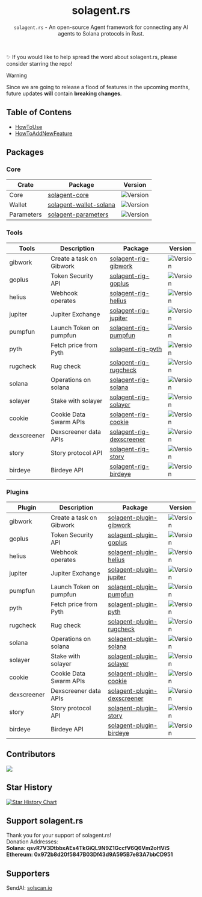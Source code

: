 <div align="center">

# solagent.rs   
`solagent.rs` - An open-source Agent framework for connecting any AI agents to Solana protocols in Rust. 
</div>

</br>

✨ If you would like to help spread the word about solagent.rs, please consider starring the repo!

> [!WARNING]
> Since we are going to release a flood of features in the upcoming months, future updates **will** contain **breaking changes**.


## Table of Contens
* [HowToUse](./docs/how-to-usage.md)
* [HowToAddNewFeature](./docs/hot-to-add-feature.md)


## Packages
### Core
| Crate | Package | Version | 
| --- | --- | --- |
| Core | [solagent-core](https://crates.io/crates/solagent-core) | ![Version](https://img.shields.io/crates/v/solagent-core) |
| Wallet | [solagent-wallet-solana](https://crates.io/crates/solagent-wallet-solana) | ![Version](https://img.shields.io/crates/v/solagent-wallet-solana) |
| Parameters | [solagent-parameters](https://crates.io/crates/solagent-parameters) | ![Version](https://img.shields.io/crates/v/solagent-parameters) |

### Tools
| Tools | Description | Package | Version |
| --- | --- | --- | --- | 
| gibwork | Create a task on Gibwork | [solagent-rig-gibwork](https://crates.io/crates/solagent-rig-gibwork) | ![Version](https://img.shields.io/crates/v/solagent-rig-gibwork) |
| goplus | Token Security API | [solagent-rig-goplus](https://crates.io/crates/solagent-rig-goplus) | ![Version](https://img.shields.io/crates/v/solagent-rig-goplus) |
| helius | Webhook operates  | [solagent-rig-helius](https://crates.io/crates/solagent-rig-helius) | ![Version](https://img.shields.io/crates/v/solagent-rig-helius) |
| jupiter | Jupiter Exchange  | [solagent-rig-jupiter](https://crates.io/crates/solagent-rig-jupiter) | ![Version](https://img.shields.io/crates/v/solagent-rig-jupiter) |
| pumpfun | Launch Token on pumpfun  | [solagent-rig-pumpfun](https://crates.io/crates/solagent-rig-pumpfun) | ![Version](https://img.shields.io/crates/v/solagent-rig-pumpfun) |
| pyth | Fetch price from Pyth  | [solagent-rig-pyth](https://crates.io/crates/solagent-rig-pyth) | ![Version](https://img.shields.io/crates/v/solagent-rig-pyth) |
| rugcheck | Rug check | [solagent-rig-rugcheck](https://crates.io/crates/solagent-rig-rugcheck) | ![Version](https://img.shields.io/crates/v/solagent-rig-rugcheck) |
| solana | Operations on solana | [solagent-rig-solana](https://crates.io/crates/solagent-rig-solana) | ![Version](https://img.shields.io/crates/v/solagent-rig-solana) |
| solayer | Stake with solayer | [solagent-rig-solayer](https://crates.io/crates/solagent-rig-solayer) | ![Version](https://img.shields.io/crates/v/solagent-rig-solayer) |
| cookie | Cookie Data Swarm APIs | [solagent-rig-cookie](https://crates.io/crates/solagent-rig-cookie) | ![Version](https://img.shields.io/crates/v/solagent-rig-cookie) |
| dexscreener | Dexscreener data APIs | [solagent-rig-dexscreener](https://crates.io/crates/solagent-rig-dexscreener) | ![Version](https://img.shields.io/crates/v/solagent-rig-dexscreener) |
| story | Story protocol API | [solagent-rig-story](https://crates.io/crates/solagent-rig-story) | ![Version](https://img.shields.io/crates/v/solagent-rig-story) |
| birdeye | Birdeye API | [solagent-rig-birdeye](https://crates.io/crates/solagent-rig-birdeye) | ![Version](https://img.shields.io/crates/v/solagent-rig-birdeye) |
 

### Plugins
| Plugin | Description | Package | Version |
| --- | --- | --- | --- | 
| gibwork | Create a task on Gibwork | [solagent-plugin-gibwork](https://crates.io/crates/solagent-plugin-gibwork) | ![Version](https://img.shields.io/crates/v/solagent-plugin-gibwork) |
| goplus | Token Security API | [solagent-plugin-goplus](https://crates.io/crates/solagent-plugin-goplus) | ![Version](https://img.shields.io/crates/v/solagent-plugin-goplus) |
| helius | Webhook operates  | [solagent-plugin-helius](https://crates.io/crates/solagent-plugin-helius) | ![Version](https://img.shields.io/crates/v/solagent-plugin-helius) |
| jupiter | Jupiter Exchange  | [solagent-plugin-jupiter](https://crates.io/crates/solagent-plugin-jupiter) | ![Version](https://img.shields.io/crates/v/solagent-plugin-jupiter) |
| pumpfun | Launch Token on pumpfun  | [solagent-plugin-pumpfun](https://crates.io/crates/solagent-plugin-pumpfun) | ![Version](https://img.shields.io/crates/v/solagent-plugin-pumpfun) |
| pyth | Fetch price from Pyth  | [solagent-plugin-pyth](https://crates.io/crates/solagent-plugin-pyth) | ![Version](https://img.shields.io/crates/v/solagent-plugin-pyth) |
| rugcheck | Rug check | [solagent-plugin-rugcheck](https://crates.io/crates/solagent-plugin-rugcheck) | ![Version](https://img.shields.io/crates/v/solagent-plugin-rugcheck) |
| solana | Operations on solana | [solagent-plugin-solana](https://crates.io/crates/solagent-plugin-solana) | ![Version](https://img.shields.io/crates/v/solagent-plugin-solana) |
| solayer | Stake with solayer | [solagent-plugin-solayer](https://crates.io/crates/solagent-plugin-solayer) | ![Version](https://img.shields.io/crates/v/solagent-plugin-solayer) |
| cookie | Cookie Data Swarm APIs | [solagent-plugin-cookie](https://crates.io/crates/solagent-plugin-cookie) | ![Version](https://img.shields.io/crates/v/solagent-plugin-cookie) |
| dexscreener | Dexscreener data APIs | [solagent-plugin-dexscreener](https://crates.io/crates/solagent-plugin-dexscreener) | ![Version](https://img.shields.io/crates/v/solagent-plugin-dexscreener) |
| story | Story protocol API | [solagent-plugin-story](https://crates.io/crates/solagent-plugin-story) | ![Version](https://img.shields.io/crates/v/solagent-plugin-story) |
| birdeye | Birdeye API | [solagent-plugin-birdeye](https://crates.io/crates/solagent-plugin-birdeye) | ![Version](https://img.shields.io/crates/v/solagent-plugin-birdeye) |
 

## Contributors

<a href="https://github.com/zTgx/solagent.rs/graphs/contributors">
  <img src="https://contrib.rocks/image?repo=zTgx/solagent.rs" />
</a>

## Star History

[![Star History Chart](https://api.star-history.com/svg?repos=zTgx/solagent.rs&type=Date)](https://star-history.com/#zTgx/solagent.rs&Date)

## Support solagent.rs
Thank you for your support of solagent.rs!   
Donation Addresses:  
**Solana: qsvR7V3DtbbxAEs4TkGiQL9N9Z1GccfV6Q6Vm2oHViS**  
**Ethereum: 0x972b8d20f5847B03Df43d9A595B7e83A7bbCD951**  

## Supporters  
SendAI: [solscan.io](https://solscan.io/tx/nf3B1zaTZcLuCLVTkLFHuTqjVjLUwXHkCnN3Tdm7PHSDunjJD6tZHYHgijJKbCcchHaxVYWM4uEgieQyLjRBCR4)  

